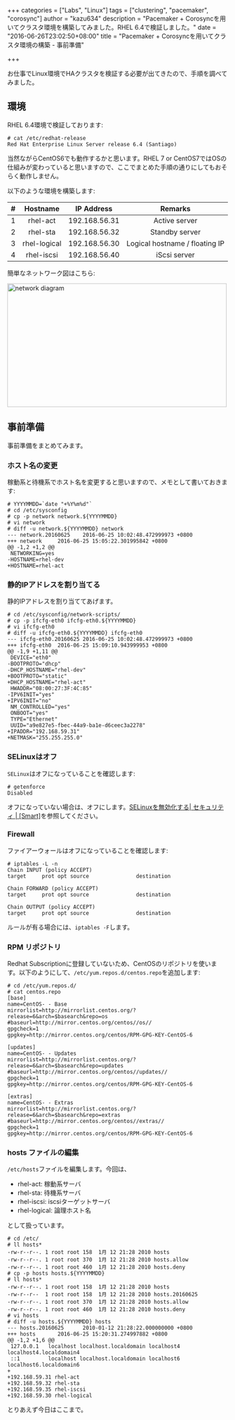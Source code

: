 +++
categories = ["Labs", "Linux"]
tags = ["clustering", "pacemaker", "corosync"]
author = "kazu634"
description = "Pacemaker + Corosyncを用いてクラスタ環境を構築してみました。RHEL 6.4で検証しました。"
date = "2016-06-26T23:02:50+08:00"
title = "Pacemaker + Corosyncを用いてクラスタ環境の構築 - 事前準備"

+++

お仕事でLinux環境でHAクラスタを検証する必要が出てきたので、手順を調べてみました。

## 環境
RHEL 6.4環境で検証しております:

```
# cat /etc/redhat-release
Red Hat Enterprise Linux Server release 6.4 (Santiago)
```

当然ながらCentOS6でも動作するかと思います。RHEL 7 or CentOS7ではOSの仕組みが変わっていると思いますので、ここでまとめた手順の通りにしてもおそらく動作しません。

以下のような環境を構築します:

| # | Hostname | IP Address | Remarks |
|:-:|:--------:|:----------:|:-------:|
| 1 | rhel-act | 192.168.56.31 | Active server |
| 2 | rhel-sta | 192.168.56.32 | Standby server |
| 3 | rhel-logical | 192.168.56.30 | Logical hostname / floating IP |
| 4 | rhel-iscsi | 192.168.56.40 | iScsi server |

簡単なネットワーク図はこちら:

<a data-flickr-embed="true"  href="https://www.flickr.com/photos/42332031@N02/27578460773/in/dateposted/" title="network diagram"><img src="https://c6.staticflickr.com/8/7307/27578460773_d917becbf9.jpg" width="500" height="281" alt="network diagram"></a><script async src="//embedr.flickr.com/assets/client-code.js" charset="utf-8"></script>

## 事前準備
事前準備をまとめてみます。

### ホスト名の変更
稼動系と待機系でホスト名を変更すると思いますので、メモとして書いておきます:

```
# YYYYMMDD=`date "+%Y%m%d"`
# cd /etc/sysconfig
# cp -p network network.${YYYYMMDD}
# vi network
# diff -u network.${YYYYMMDD} network
--- network.20160625    2016-06-25 10:02:48.472999973 +0800
+++ network     2016-06-25 15:05:22.301995842 +0800
@@ -1,2 +1,2 @@
 NETWORKING=yes
-HOSTNAME=rhel-dev
+HOSTNAME=rhel-act
```

### 静的IPアドレスを割り当てる
静的IPアドレスを割り当ててあげます。

```
# cd /etc/sysconfig/network-scripts/
# cp -p ifcfg-eth0 ifcfg-eth0.${YYYYMMDD}
# vi ifcfg-eth0
# diff -u ifcfg-eth0.${YYYYMMDD} ifcfg-eth0
--- ifcfg-eth0.20160625 2016-06-25 10:02:48.472999973 +0800
+++ ifcfg-eth0  2016-06-25 15:09:10.943999953 +0800
@@ -1,9 +1,11 @@
 DEVICE="eth0"
-BOOTPROTO="dhcp"
-DHCP_HOSTNAME="rhel-dev"
+BOOTPROTO="static"
+DHCP_HOSTNAME="rhel-act"
 HWADDR="08:00:27:3F:4C:85"
-IPV6INIT="yes"
+IPV6INIT="no"
 NM_CONTROLLED="yes"
 ONBOOT="yes"
 TYPE="Ethernet"
 UUID="a9e827e5-fbec-44a9-ba1e-d6ceec3a2278"
+IPADDR="192.168.59.31"
+NETMASK="255.255.255.0"
```
### SELinuxはオフ
`SELinux`はオフになっていることを確認します:

```
# getenforce
Disabled
```

オフになっていない場合は、オフにします。[SELinuxを無効化する| セキュリティ | [Smart]](http://rfs.jp/server/security/selinux01.html)を参照してください。

### Firewall
ファイアーウォールはオフになっていることを確認します:

```
# iptables -L -n
Chain INPUT (policy ACCEPT)
target     prot opt source               destination

Chain FORWARD (policy ACCEPT)
target     prot opt source               destination

Chain OUTPUT (policy ACCEPT)
target     prot opt source               destination
```

ルールが有る場合には、`iptables -F`します。

### RPM リポジトリ
Redhat Subscriptionに登録していないため、CentOSのリポジトリを使います。以下のようにして、`/etc/yum.repos.d/centos.repo`を追加します:

```
# cd /etc/yum.repos.d/
# cat centos.repo
[base]
name=CentOS- - Base
mirrorlist=http://mirrorlist.centos.org/?release=6&arch=$basearch&repo=os
#baseurl=http://mirror.centos.org/centos//os//
gpgcheck=1
gpgkey=http://mirror.centos.org/centos/RPM-GPG-KEY-CentOS-6

[updates]
name=CentOS- - Updates
mirrorlist=http://mirrorlist.centos.org/?release=6&arch=$basearch&repo=updates
#baseurl=http://mirror.centos.org/centos//updates//
gpgcheck=1
gpgkey=http://mirror.centos.org/centos/RPM-GPG-KEY-CentOS-6

[extras]
name=CentOS- - Extras
mirrorlist=http://mirrorlist.centos.org/?release=6&arch=$basearch&repo=extras
#baseurl=http://mirror.centos.org/centos//extras//
gpgcheck=1
gpgkey=http://mirror.centos.org/centos/RPM-GPG-KEY-CentOS-6
```

### hosts ファイルの編集
`/etc/hosts`ファイルを編集します。今回は、

- rhel-act: 稼動系サーバ
- rhel-sta: 待機系サーバ
- rhel-iscsi: iscsiターゲットサーバ
- rhel-logical: 論理ホスト名

として扱っています。

```
# cd /etc/
# ll hosts*
-rw-r--r--. 1 root root 158  1月 12 21:28 2010 hosts
-rw-r--r--. 1 root root 370  1月 12 21:28 2010 hosts.allow
-rw-r--r--. 1 root root 460  1月 12 21:28 2010 hosts.deny
# cp -p hosts hosts.${YYYYMMDD}
# ll hosts*
-rw-r--r--. 1 root root 158  1月 12 21:28 2010 hosts
-rw-r--r--  1 root root 158  1月 12 21:28 2010 hosts.20160625
-rw-r--r--. 1 root root 370  1月 12 21:28 2010 hosts.allow
-rw-r--r--. 1 root root 460  1月 12 21:28 2010 hosts.deny
# vi hosts
# diff -u hosts.${YYYYMMDD} hosts
--- hosts.20160625      2010-01-12 21:28:22.000000000 +0800
+++ hosts       2016-06-25 15:20:31.274997882 +0800
@@ -1,2 +1,6 @@
 127.0.0.1   localhost localhost.localdomain localhost4 localhost4.localdomain4
 ::1         localhost localhost.localdomain localhost6 localhost6.localdomain6
+
+192.168.59.31 rhel-act
+192.168.59.32 rhel-sta
+192.168.59.35 rhel-iscsi
+192.168.59.30 rhel-logical
```

とりあえず今日はここまで。
